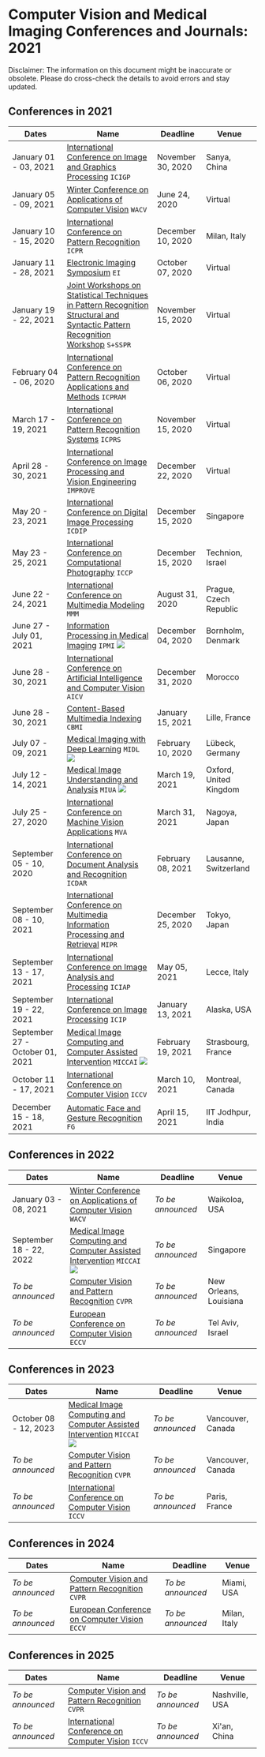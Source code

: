 # Computer Vision and Medical Imaging Conferences and Journals: 2021

Disclaimer: The information on this document might be inaccurate or obsolete. Please do cross-check the details to avoid errors and stay updated.

## Conferences in 2021

| Dates | Name | Deadline | Venue |
|--- | --- | --- | --- |
| January 01 - 03, 2021 | [International Conference on Image and Graphics Processing](http://icigp.org/) `ICIGP` | November 30, 2020 | Sanya, China | 
| January 05 - 09, 2021 | [Winter Conference on Applications of Computer Vision](http://wacv2021.thecvf.com/) `WACV` | June 24, 2020 | Virtual |
| January 10 - 15, 2020 | [International Conference on Pattern Recognition](http://www.icpr2020.it/) `ICPR` | December 10, 2020 | Milan, Italy |
| January 11 - 28, 2021 | [Electronic Imaging Symposium](https://www.imaging.org/site/ist) `EI` | October 07, 2020 | Virtual |
|January 19 - 22, 2021 | [ Joint Workshops on Statistical Techniques in Pattern Recognition Structural and Syntactic Pattern Recognition Workshop](https://www.dais.unive.it/sspr2020/) `S+SSPR` | November 15, 2020 | Virtual | 
| February 04 - 06, 2020 | [International Conference on Pattern Recognition Applications and Methods](http://www.icpram.org/) `ICPRAM` | October 06, 2020 | Virtual |
| March 17 - 19, 2021 | [International Conference on Pattern Recognition Systems](http://www.icprs.org/) `ICPRS` | November 15, 2020 | Virtual | 
| April 28 - 30, 2021 | [International Conference on Image Processing and Vision Engineering](http://www.improve.scitevents.org/) `IMPROVE` | December 22, 2020 | Virtual | 
| May 20 - 23, 2021 | [International Conference on Digital Image Processing](http://www.icdip.org/) `ICDIP` | December 15, 2020 | Singapore | 
| May 23 - 25, 2021 | [International Conference on Computational Photography](https://iccp-conference.org/) `ICCP` | December 15, 2020 | Technion, Israel |
|June 22 - 24, 2021 | [International Conference on Multimedia Modeling](https://mmm2021.cz/) `MMM` | August 31, 2020 | Prague, Czech Republic | 
| June 27 - July 01, 2021 | [Information Processing in Medical Imaging](https://ipmi2021.org/) `IPMI` ![](https://img.shields.io/badge/Medical-Exclusive-blue)| December 04, 2020 | Bornholm, Denmark |
| June 28 - 30, 2021 | [International Conference on Artificial Intelligence and Computer Vision](http://egyptscience.net/AICV2021/) `AICV` | December 31, 2020 | Morocco | 
| June 28 - 30, 2021 | [Content-Based Multimedia Indexing](https://cbmi2021.univ-lille.fr/) `CBMI` | January 15, 2021 | Lille, France | 
| July 07 - 09, 2021 | [Medical Imaging with Deep Learning](https://2021.midl.io/) `MIDL` ![](https://img.shields.io/badge/Medical-Exclusive-blue)| February 10, 2020 | Lübeck, Germany | 
| July 12 - 14, 2021 | [Medical Image Understanding and Analysis](https://miua2021.com/) `MIUA` ![](https://img.shields.io/badge/Medical-Exclusive-blue)| March 19, 2021 | Oxford, United Kingdom |
| July 25 - 27, 2020 | [International Conference on Machine Vision Applications](http://www.mva-org.jp/mva2021/) `MVA` | March 31, 2021 | Nagoya, Japan |
| September 05 - 10, 2020 | [International Conference on Document Analysis and Recognition](https://icdar2021.org/) `ICDAR` | February 08, 2021 | Lausanne, Switzerland | 
| September 08 - 10, 2021 | [International Conference on Multimedia Information Processing and Retrieval](https://mipr2021.org/) `MIPR` | December 25, 2020 | Tokyo, Japan |  
| September 13 - 17, 2021 | [International Conference on Image Analysis and Processing](https://www.iciap2021.org/) `ICIAP` | May 05, 2021 | Lecce, Italy |     
| September 19 - 22, 2021 | [International Conference on Image Processing](https://2021.ieeeicip.org/Default.asp) `ICIP` | January 13, 2021 | Alaska, USA |
| September 27 - October 01, 2021 |  [Medical Image Computing and Computer Assisted Intervention](https://miccai2021.org/en/) `MICCAI` ![](https://img.shields.io/badge/Medical-Exclusive-blue)| February 19, 2021 | Strasbourg, France |
| October 11 - 17, 2021 | [International Conference on Computer Vision](http://iccv2021.thecvf.com/) `ICCV` | March 10, 2021 | Montreal, Canada |
| December 15 - 18, 2021 | [Automatic Face and Gesture Recognition](http://iab-rubric.org/fg2021/) `FG` | April 15, 2021 | IIT Jodhpur, India |


## Conferences in 2022

| Dates | Name | Deadline | Venue |
|--- | --- | --- | --- |
| January 03 - 08, 2021 | [Winter Conference on Applications of Computer Vision]() `WACV` | *To be announced* | Waikoloa, USA |
| September 18 - 22, 2022 |  [Medical Image Computing and Computer Assisted Intervention](http://www.miccai.org/events/upcoming-conferences/) `MICCAI` ![](https://img.shields.io/badge/Medical-Exclusive-blue)| *To be announced* | Singapore |
| *To be announced* |  [Computer Vision and Pattern Recognition](http://cvpr2022.thecvf.com/) `CVPR` | *To be announced* | New Orleans, Louisiana |
| *To be announced* |  [European Conference on Computer Vision]() `ECCV` | *To be announced* | Tel Aviv, Israel |

## Conferences in 2023

| Dates | Name | Deadline | Venue |
|--- | --- | --- | --- |
| October 08 - 12, 2023 |  [Medical Image Computing and Computer Assisted Intervention](http://www.miccai.org/events/upcoming-conferences/) `MICCAI` ![](https://img.shields.io/badge/Medical-Exclusive-blue)| *To be announced* | Vancouver, Canada |
| *To be announced* |  [Computer Vision and Pattern Recognition]() `CVPR` | *To be announced* | Vancouver, Canada |
| *To be announced* | [International Conference on Computer Vision]() `ICCV` | *To be announced* | Paris, France | 

## Conferences in 2024

| Dates | Name | Deadline | Venue |
|--- | --- | --- | --- |
| *To be announced* |  [Computer Vision and Pattern Recognition]() `CVPR` | *To be announced* | Miami, USA |
| *To be announced* |  [European Conference on Computer Vision]() `ECCV` | *To be announced* | Milan, Italy |

## Conferences in 2025

| Dates | Name | Deadline | Venue |
|--- | --- | --- | --- |
| *To be announced* |  [Computer Vision and Pattern Recognition]() `CVPR` | *To be announced* | Nashville, USA |
| *To be announced* | [International Conference on Computer Vision]() `ICCV` | *To be announced* | Xi'an, China | 

